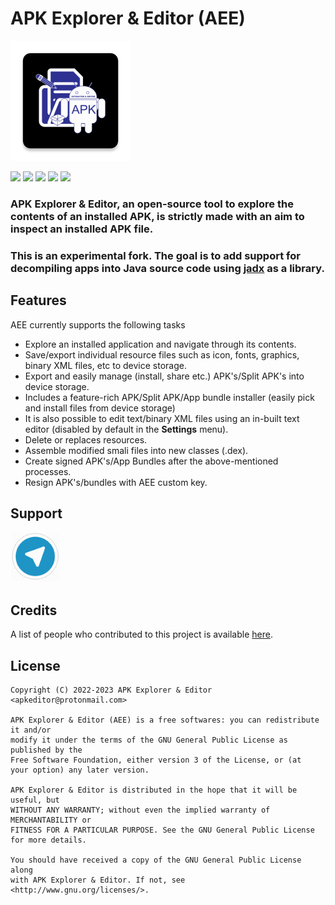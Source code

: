 # APK Explorer & Editor (AEE)

![AEE](app/src/main/res/mipmap-xxxhdpi/ic_launcher.png?raw=true)

[![](https://img.shields.io/badge/APK%20Explorer%20&%20Editor%20(AEE)-v0.24-green)](https://github.com/apk-editor/APK-Explorer-Editor/releases)
![](https://img.shields.io/github/downloads/apk-editor/APK-Explorer-Editor/total)
![](https://img.shields.io/github/languages/top/apk-editor/APK-Explorer-Editor)
![](https://img.shields.io/github/contributors/apk-editor/APK-Explorer-Editor)
![](https://img.shields.io/github/license/apk-editor/APK-Explorer-Editor)

### APK Explorer & Editor, an open-source tool to explore the contents of an installed APK, is strictly made with an aim to inspect an installed APK file.

### This is an experimental fork. The goal is to add support for decompiling apps into Java source code using [jadx](https://github.com/skylot/jadx) as a library.

## Features
AEE currently supports the following tasks
* Explore an installed application and navigate through its contents.
* Save/export individual resource files such as icon, fonts, graphics, binary XML files, etc to device storage.
* Export and easily manage (install, share etc.) APK's/Split APK's into device storage.
* Includes a feature-rich APK/Split APK/App bundle installer (easily pick and install files from device storage)
* It is also possible to edit text/binary XML files using an in-built text editor (disabled by default in the <b>Settings</b> menu).
* Delete or replaces resources.
* Assemble modified smali files into new classes (.dex).
* Create signed APK's/App Bundles after the above-mentioned processes.
* Resign APK's/bundles with AEE custom key.

## Support
[<img src="https://github.com/SmartPack/SmartPack.github.io/blob/master/assets/pic006.png?raw=true"
     alt=""
     height="80">](https://t.me/apkexplorer)

## Credits
A list of people who contributed to this project is available [here](Credits.md).

## License

    Copyright (C) 2022-2023 APK Explorer & Editor <apkeditor@protonmail.com>

    APK Explorer & Editor (AEE) is a free softwares: you can redistribute it and/or
    modify it under the terms of the GNU General Public License as published by the
    Free Software Foundation, either version 3 of the License, or (at
    your option) any later version.

    APK Explorer & Editor is distributed in the hope that it will be useful, but
    WITHOUT ANY WARRANTY; without even the implied warranty of MERCHANTABILITY or
    FITNESS FOR A PARTICULAR PURPOSE. See the GNU General Public License
    for more details.

    You should have received a copy of the GNU General Public License along
    with APK Explorer & Editor. If not, see <http://www.gnu.org/licenses/>.
